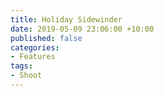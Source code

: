 ```yaml
---
title: Holiday Sidewinder
date: 2019-05-09 23:06:00 +10:00
published: false
categories:
- Features
tags:
- Shoot
---
```


